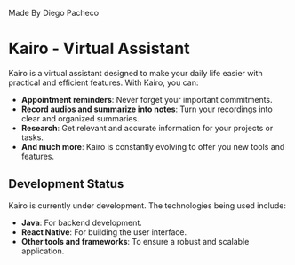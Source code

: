 Made By Diego Pacheco

# Kairo - Virtual Assistant

Kairo is a virtual assistant designed to make your daily life easier with practical and efficient features. With Kairo, you can:

- **Appointment reminders**: Never forget your important commitments.
- **Record audios and summarize into notes**: Turn your recordings into clear and organized summaries.
- **Research**: Get relevant and accurate information for your projects or tasks.
- **And much more**: Kairo is constantly evolving to offer you new tools and features.

## Development Status

Kairo is currently under development. The technologies being used include:

- **Java**: For backend development.
- **React Native**: For building the user interface.
- **Other tools and frameworks**: To ensure a robust and scalable application.
